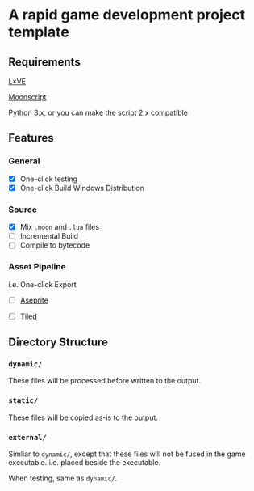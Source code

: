 # A rapid game development project template

## Requirements

[L×VE](http://love2d.org/)

[Moonscript](http://moonscript.org/)

[Python 3.x](https://www.python.org/), or you can make the script 2.x compatible

## Features

### General
- [X] One-click testing
- [X] One-click Build Windows Distribution

### Source
- [X] Mix `.moon` and `.lua` files
- [ ] Incremental Build
- [ ] Compile to bytecode

### Asset Pipeline
i.e. One-click Export

- [ ] [Aseprite](http://www.aseprite.org/)
- [ ] [Tiled](http://www.mapeditor.org/)


## Directory Structure

### `dynamic/`
These files will be processed before written to the output.

### `static/`
These files will be copied as-is to the output.

### `external/`
Simliar to `dynamic/`, except that these files will not be fused in the game executable. i.e. placed beside the executable.

When testing, same as `dynamic/`.